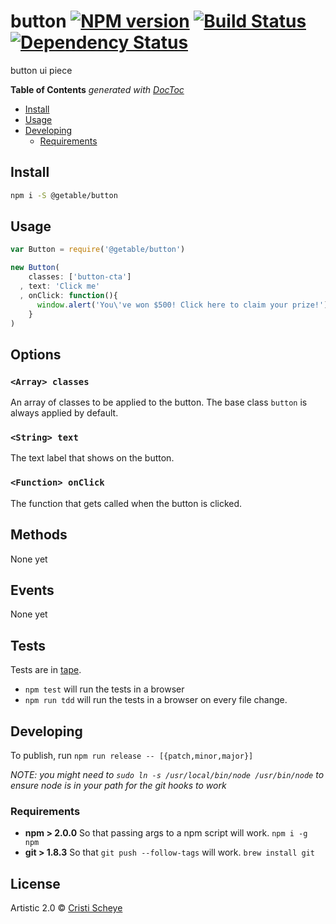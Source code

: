 # button [![NPM version][npm-image]][npm-url] [![Build Status][travis-image]][travis-url] [![Dependency Status][daviddm-url]][daviddm-image]

button ui piece

<!-- START doctoc generated TOC please keep comment here to allow auto update -->
<!-- DON'T EDIT THIS SECTION, INSTEAD RE-RUN doctoc TO UPDATE -->
**Table of Contents**  *generated with [DocToc](http://doctoc.herokuapp.com/)*

- [Install](#install)
- [Usage](#usage)
- [Developing](#developing)
  - [Requirements](#requirements)

<!-- END doctoc generated TOC please keep comment here to allow auto update -->

## Install

```sh
npm i -S @getable/button
```


## Usage

```js
var Button = require('@getable/button')

new Button(
    classes: ['button-cta']
  , text: 'Click me'
  , onClick: function(){
      window.alert('You\'ve won $500! Click here to claim your prize!')
    }
)
```

## Options

### `<Array> classes`
An array of classes to be applied to the button. The base class `button` is always applied by default.

### `<String> text`
The text label that shows on the button.

### `<Function> onClick`
The function that gets called when the button is clicked.

## Methods
None yet

## Events
None yet

## Tests
Tests are in [tape](https://github.com/substack/tape).


* `npm test` will run the tests in a browser
* `npm run tdd` will run the tests in a browser on every file change.


## Developing
To publish, run `npm run release -- [{patch,minor,major}]`

_NOTE: you might need to `sudo ln -s /usr/local/bin/node /usr/bin/node` to ensure node is in your path for the git hooks to work_

### Requirements
* **npm > 2.0.0** So that passing args to a npm script will work. `npm i -g npm`
* **git > 1.8.3** So that `git push --follow-tags` will work. `brew install git`

## License

Artistic 2.0 © [Cristi Scheye]()


[npm-url]: https://npmjs.org/package/@getable/button
[npm-image]: https://badge.fury.io/js/@getable/button.svg
[travis-url]: https://travis-ci.org/Getable/@getable/button
[travis-image]: https://travis-ci.org/Getable/@getable/button.svg?branch=master
[daviddm-url]: https://david-dm.org/Getable/@getable/button.svg?theme=shields.io
[daviddm-image]: https://david-dm.org/Getable/@getable/button
